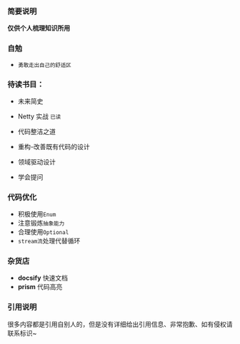 ### 简要说明

  **仅供个人梳理知识所用**

### 自勉
- `勇敢走出自己的舒适区`

### 待读书目：
- 未来简史
- Netty 实战 `已读`
- 代码整洁之道
- 重构-改善既有代码的设计
- 领域驱动设计

- 学会提问

### 代码优化
- 积极使用`Enum`
- 注意锻炼`抽象能力`
- 合理使用`Optional`
- `stream流`处理代替循环

### 杂货店
- **docsify** 快速文档
- **prism** 代码高亮

### 引用说明

  很多内容都是引用自别人的，但是没有详细给出引用信息、非常抱歉、如有侵权请联系标识~
